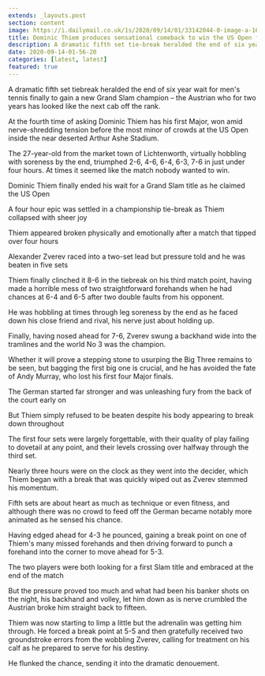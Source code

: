 ```yaml
---
extends: _layouts.post
section: content
image: https://i.dailymail.co.uk/1s/2020/09/14/01/33142044-0-image-a-16_1600043599684.jpg 
title: Dominic Thiem produces sensational comeback to win the US Open final 
description: A dramatic fifth set tie-break heralded the end of six year wait for men’s tennis finally to gain a new Grand Slam champion – the Austrian who for two years has looked like the next cab off the rank.  
date: 2020-09-14-01-56-20 
categories: [latest, latest] 
featured: true 
--- 
```

A dramatic fifth set tiebreak heralded the end of six year wait for men's tennis finally to gain a new Grand Slam champion – the Austrian who for two years has looked like the next cab off the rank.

At the fourth time of asking Dominic Thiem has his first Major, won amid nerve-shredding tension before the most minor of crowds at the US Open inside the near deserted Arthur Ashe Stadium.

The 27-year-old from the market town of Lichtenworth, virtually hobbling with soreness by the end, triumphed 2-6, 4-6, 6-4, 6-3, 7-6 in just under four hours. At times it seemed like the match nobody wanted to win.  

Dominic Thiem finally ended his wait for a Grand Slam title as he claimed the US Open

A four hour epic was settled in a championship tie-break as Thiem collapsed with sheer joy

Thiem appeared broken physically and emotionally after a match that tipped over four hours

Alexander Zverev raced into a two-set lead but pressure told and he was beaten in five sets

Thiem finally clinched it 8-6 in the tiebreak on his third match point, having made a horrible mess of two straightforward forehands when he had chances at 6-4 and 6-5 after two double faults from his opponent. 

He was hobbling at times through leg soreness by the end as he faced down his close friend and rival, his nerve just about holding up.

Finally, having nosed ahead for 7-6, Zverev swung a backhand wide into the tramlines and the world No 3 was the champion.

Whether it will prove a stepping stone to usurping the Big Three remains to be seen, but bagging the first big one is crucial, and he has avoided the fate of Andy Murray, who lost his first four Major finals.

The German started far stronger and was unleashing fury from the back of the court early on

But Thiem simply refused to be beaten despite his body appearing to break down throughout

The first four sets were largely forgettable, with their quality of play failing to dovetail at any point, and their levels crossing over halfway through the third set.

Nearly three hours were on the clock as they went into the decider, which Thiem began with a break that was quickly wiped out as Zverev stemmed his momentum.

Fifth sets are about heart as much as technique or even fitness, and although there was no crowd to feed off the German became notably more animated as he sensed his chance.

Having edged ahead for 4-3 he pounced, gaining a break point on one of Thiem's many missed forehands and then driving forward to punch a forehand into the corner to move ahead for 5-3.

The two players were both looking for a first Slam title and embraced at the end of the match

But the pressure proved too much and what had been his banker shots on the night, his backhand and volley, let him down as is nerve crumbled the Austrian broke him straight back to fifteen.

Thiem was now starting to limp a little but the adrenalin was getting him through. He forced a break point at 5-5 and then gratefully received two groundstroke errors from the wobbling Zverev, calling for treatment on his calf as he prepared to serve for his destiny.

He flunked the chance, sending it into the dramatic denouement. 

